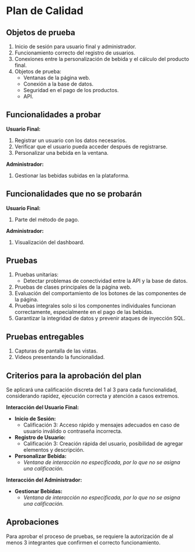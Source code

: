 # Plan de Calidad

## Objetos de prueba

1. Inicio de sesión para usuario final y administrador.
2. Funcionamiento correcto del registro de usuarios.
3. Conexiones entre la personalización de bebida y el cálculo del producto final.
4. Objetos de prueba:
   - Ventanas de la página web.
   - Conexión a la base de datos.
   - Seguridad en el pago de los productos.
   - API.

## Funcionalidades a probar

**Usuario Final:**
1. Registrar un usuario con los datos necesarios.
2. Verificar que el usuario pueda acceder después de registrarse.
3. Personalizar una bebida en la ventana.

**Administrador:**
1. Gestionar las bebidas subidas en la plataforma.

## Funcionalidades que no se probarán

**Usuario Final:**
1. Parte del método de pago.

**Administrador:**
1. Visualización del dashboard.

## Pruebas

1. Pruebas unitarias:
   - Detectar problemas de conectividad entre la API y la base de datos.
2. Pruebas de clases principales de la página web.
3. Evaluación del comportamiento de los botones de las componentes de la página.
4. Pruebas integrales solo si los componentes individuales funcionan correctamente, especialmente en el pago de las bebidas.
5. Garantizar la integridad de datos y prevenir ataques de inyección SQL.

## Pruebas entregables

1. Capturas de pantalla de las vistas.
2. Videos presentando la funcionalidad.

## Criterios para la aprobación del plan

Se aplicará una calificación discreta del 1 al 3 para cada funcionalidad, considerando rapidez, ejecución correcta y atención a casos extremos.

**Interacción del Usuario Final:**
- **Inicio de Sesión:**
  - Calificación 3: Acceso rápido y mensajes adecuados en caso de usuario inválido o contraseña incorrecta.
- **Registro de Usuario:**
  - Calificación 3: Creación rápida del usuario, posibilidad de agregar elementos y descripción.
- **Personalizar Bebida:**
  - *Ventana de interacción no especificada, por lo que no se asigna una calificación.*

**Interacción del Administrador:**
- **Gestionar Bebidas:**
  - *Ventana de interacción no especificada, por lo que no se asigna una calificación.*

## Aprobaciones

Para aprobar el proceso de pruebas, se requiere la autorización de al menos 3 integrantes que confirmen el correcto funcionamiento.

